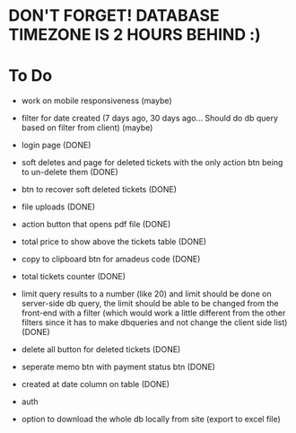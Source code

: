# DON'T FORGET! DATABASE TIMEZONE IS 2 HOURS BEHIND :)

# To Do

- work on mobile responsiveness (maybe)
- filter for date created (7 days ago, 30 days ago... Should do db query based on filter from client) (maybe)

- login page (DONE)
- soft deletes and page for deleted tickets with the only action btn being to un-delete them (DONE)
- btn to recover soft deleted tickets (DONE)
- file uploads (DONE)
- action button that opens pdf file (DONE)
- total price to show above the tickets table (DONE)
- copy to clipboard btn for amadeus code (DONE)
- total tickets counter (DONE)
- limit query results to a number (like 20) and limit should be done on server-side db query,
  the limit should be able to be changed from the front-end with a filter (which would work a little different from the other filters since it has to make dbqueries and not change the client side list) (DONE)
- delete all button for deleted tickets (DONE)
- seperate memo btn with payment status btn (DONE)
- created at date column on table (DONE)

- auth
- option to download the whole db locally from site (export to excel file)
